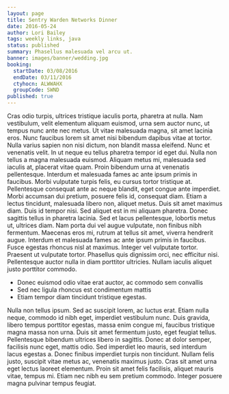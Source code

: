 ```yaml
---
layout: page
title: Sentry Warden Networks Dinner
date: 2016-05-24
author: Lori Bailey
tags: weekly links, java
status: published
summary: Phasellus malesuada vel arcu ut.
banner: images/banner/wedding.jpg
booking:
  startDate: 03/08/2016
  endDate: 03/11/2016
  ctyhocn: ALWWAHX
  groupCode: SWND
published: true
---
```

Cras odio turpis, ultrices tristique iaculis porta, pharetra at nulla. Nam vestibulum, velit elementum aliquam euismod, urna sem auctor nunc, ut tempus nunc ante nec metus. Ut vitae malesuada magna, sit amet lacinia eros. Nunc faucibus lorem sit amet nisi bibendum dapibus vitae at tortor. Nulla varius sapien non nisi dictum, non blandit massa eleifend. Nunc et venenatis velit. In ut neque eu tellus pharetra tempor id eget dui. Nulla non tellus a magna malesuada euismod. Aliquam metus mi, malesuada sed iaculis at, placerat vitae quam. Proin bibendum urna at venenatis pellentesque. Interdum et malesuada fames ac ante ipsum primis in faucibus. Morbi vulputate turpis felis, eu cursus tortor tristique at. Pellentesque consequat ante ac neque blandit, eget congue ante imperdiet. Morbi accumsan dui pretium, posuere felis id, consequat diam.
Etiam a lectus tincidunt, malesuada libero non, aliquet metus. Duis sit amet maximus diam. Duis id tempor nisi. Sed aliquet est in mi aliquam pharetra. Donec sagittis tellus in pharetra lacinia. Sed et lacus pellentesque, lobortis metus ut, ultrices diam. Nam porta dui vel augue vulputate, non finibus nibh fermentum. Maecenas eros mi, rutrum at tellus sit amet, viverra hendrerit augue. Interdum et malesuada fames ac ante ipsum primis in faucibus. Fusce egestas rhoncus nisl at maximus. Integer vel vulputate tortor. Praesent ut vulputate tortor. Phasellus quis dignissim orci, nec efficitur nisi. Pellentesque auctor nulla in diam porttitor ultricies. Nullam iaculis aliquet justo porttitor commodo.

* Donec euismod odio vitae erat auctor, ac commodo sem convallis
* Sed nec ligula rhoncus est condimentum mattis
* Etiam tempor diam tincidunt tristique egestas.

Nulla non tellus ipsum. Sed ac suscipit lorem, ac luctus erat. Etiam nulla neque, commodo id nibh eget, imperdiet vestibulum nunc. Duis gravida, libero tempus porttitor egestas, massa enim congue mi, faucibus tristique magna massa non urna. Duis sit amet fermentum justo, eget feugiat tellus. Pellentesque bibendum ultrices libero in sagittis. Donec at dolor semper, facilisis nunc eget, mattis odio. Sed imperdiet leo mauris, sed interdum lacus egestas a. Donec finibus imperdiet turpis non tincidunt. Nullam felis justo, suscipit vitae metus ac, venenatis maximus justo. Cras sit amet urna eget lectus laoreet elementum. Proin sit amet felis facilisis, aliquet mauris vitae, tempus mi. Etiam nec nibh eu sem pretium commodo. Integer posuere magna pulvinar tempus feugiat.
